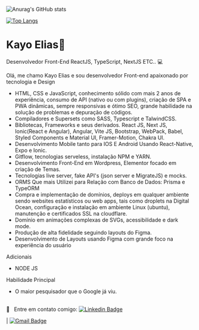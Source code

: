 <!-- <img height='250' width="auto" src="https://blogs.opovo.com.br/bancadoanime/wp-content/uploads/sites/59/2020/04/Imagem-1.jpg"> -->

![Anurag's GitHub stats](https://github-readme-stats.vercel.app/api?username=oyaksaile&show_icons=true&theme=radical)

[![Top Langs](https://github-readme-stats.vercel.app/api/top-langs/?username=oyaksaile&layout=compact)](https://github.com/anuraghazra/github-readme-stats)



# Kayo Elias👋


Desenvolvedor Front-End
ReactJS, TypeScript, NextJS ETC.. :computer:


Olá, me chamo Kayo Elias e sou desenvolvedor Front-end apaixonado por tecnologia e Design

- HTML, CSS e JavaScript, conhecimento sólido com mais 2 anos de experiência, consumo de API (nativo ou com plugins), criação de SPA e PWA dinâmicas, sempre responsivas e ótimo SEO, grande habilidade na solução de problemas e depuração de códigos.
- Compiladores e Supersets como SASS, Typescript e TalwindCSS.
- Bibliotecas, Frameworks e seus derivados. React JS, Next JS, Ionic(React e Angular), Angular, Vite JS, Bootstrap, WebPack, Babel, Styled Components e Material UI, Framer-Motion, Chakra UI.
- Desenvolvimento Mobile tanto para IOS E Android Usando React-Native, Expo e Ionic.
- Gitflow, tecnologias serveless, instalação NPM e YARN.
- Desenvolvimento Front-End em Wordpress, Elementor focado em criação de Temas.
- Tecnologias live server, fake API's (json server e MigrateJS) e mocks.
- ORMS Que mais Utilizei para Relação com Banco de Dados: Prisma e TypeORM 
- Compra e implementação de domínios, deploys em qualquer ambiente sendo websites estatísticos ou web apps, tais como droplets na Digital Ocean, configuração e instalação em ambiente Linux (ubuntu), manutenção e certificados SSL na cloudflare.
- Domínio em animações complexas de SVGs, acessibilidade e dark mode.
- Produção de alta fidelidade seguindo layouts do Figma.
- Desenvolvimento de Layouts usando Figma com grande foco na experiência do usuário


Adicionais
- NODE JS

Habilidade Principal 
- O maior pesquisador que o Google já viu.


<br/> :email: &nbsp; Entre em contato comigo: [![Linkedin Badge](https://img.shields.io/badge/kayo-elias-blue?style=flat-square&logo=Linkedin&logoColor=white&link=https://kayo-elias-gonçalves-verdan-b56124199/)](https://www.linkedin.com/in/kayo-elias-gonçalves-verdan-b56124199/)
 

| 
[![Gmail Badge](https://img.shields.io/badge/-contatodevkayo@gmail.com-c14438?style=flat-square&logo=Gmail&logoColor=white&link=mailto:contatodevkayo@gmail.com)](mailto:contatodevkayo@gmail.com)
